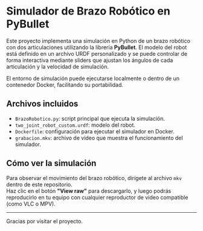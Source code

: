 # Simulador de Brazo Robótico en PyBullet

Este proyecto implementa una simulación en Python de un brazo robótico con dos articulaciones utilizando la librería **PyBullet**. El modelo del robot está definido en un archivo URDF personalizado y se puede controlar de forma interactiva mediante sliders que ajustan los ángulos de cada articulación y la velocidad de simulación.

El entorno de simulación puede ejecutarse localmente o dentro de un contenedor Docker, facilitando su portabilidad.

## Archivos incluidos

- `BrazoRobotico.py`: script principal que ejecuta la simulación.
- `two_joint_robot_custom.urdf`: modelo del robot.
- `Dockerfile`: configuración para ejecutar el simulador en Docker.
- `grabacion.mkv`: archivo de video que muestra el funcionamiento del simulador.

## Cómo ver la simulación

Para observar el movimiento del brazo robótico, dirígete al archivo `mkv` dentro de este repositorio.  
Haz clic en el botón **"View raw"** para descargarlo, y luego podrás reproducirlo en tu equipo con cualquier reproductor de video compatible (como VLC o MPV).

---

Gracias por visitar el proyecto.

